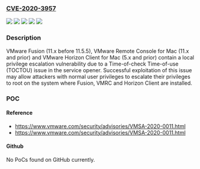 ### [CVE-2020-3957](https://cve.mitre.org/cgi-bin/cvename.cgi?name=CVE-2020-3957)
![](https://img.shields.io/static/v1?label=Product&message=VMware%20Fusion&color=blue)
![](https://img.shields.io/static/v1?label=Product&message=VMware%20Horizon%20Client%20for%20Mac&color=blue)
![](https://img.shields.io/static/v1?label=Product&message=VMware%20Remote%20Console%20for%20Mac&color=blue)
![](https://img.shields.io/static/v1?label=Version&message=n%2Fa&color=blue)
![](https://img.shields.io/static/v1?label=Vulnerability&message=Local%20privilege%20escalation%20vulnerability&color=brighgreen)

### Description

VMware Fusion (11.x before 11.5.5), VMware Remote Console for Mac (11.x and prior) and VMware Horizon Client for Mac (5.x and prior) contain a local privilege escalation vulnerability due to a Time-of-check Time-of-use (TOCTOU) issue in the service opener. Successful exploitation of this issue may allow attackers with normal user privileges to escalate their privileges to root on the system where Fusion, VMRC and Horizon Client are installed.

### POC

#### Reference
- https://www.vmware.com/security/advisories/VMSA-2020-0011.html
- https://www.vmware.com/security/advisories/VMSA-2020-0011.html

#### Github
No PoCs found on GitHub currently.

